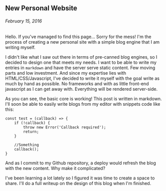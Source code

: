 ## New Personal Website
###### February 15, 2016

Hello. If you've managed to find this page... Sorry for the mess! I'm the process of creating a new personal site with a simple blog engine that I am writing myself.

I didn't like what I saw out there in terms of pre-canned blog engines, so I decided to design one that meets my needs. I want to be able to write my entries in `markdown` and have the server serve static content. Few moving parts and low investment. And since my expertise lies with HTML/CSS/Javascript, I've decided to write it myself with the goal write as much by hand as possible. No frameworks and with as little front-end javascript as I can get away with. Everything will be rendered server-side.

As you can see, the basic core is working! This post is written in markdown. I'll soon be able to easily write blogs from my editor with snippets code like this:

    const test = (callback) => {
        if (!callback) {
            throw new Error('Callback required');
            return;
        }

        //Something
        callback();
    }

And as I commit to my Github repository, a deploy would refresh the blog with the new content. Why make it complicated?

I've been learning a lot lately so I figured it was time to create a space to share. I'll do a full writeup on the design of this blog when I'm finished.
